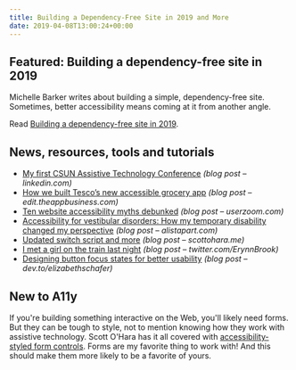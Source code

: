 ```yaml
---
title: Building a Dependency-Free Site in 2019 and More
date: 2019-04-08T13:00:24+00:00
---
```


## Featured: Building a dependency-free site in 2019

Michelle Barker writes about building a simple, dependency-free site. Sometimes, better accessibility means coming at it from another angle.

Read [Building a dependency-free site in 2019](https://css-irl.info/building-a-dependency-free-site/).

## News, resources, tools and tutorials

- [My first CSUN Assistive Technology Conference](https://www.linkedin.com/pulse/my-first-csun-assistive-technology-conference-rushana-doole/) *(blog post – linkedin.com)*
- [How we built Tesco’s new accessible grocery app](https://edit.theappbusiness.com/how-we-built-tescos-new-accessible-grocery-app-fccabfb05e72) *(blog post – edit.theappbusiness.com)*
- [Ten website accessibility myths debunked](https://www.userzoom.com/blog/10-web-accessibility-myths-debunked/) *(blog post – userzoom.com)*
- [Accessibility for vestibular disorders: How my temporary disability changed my perspective](https://alistapart.com/article/accessibility-for-vestibular) *(blog post – alistapart.com)*
- [Updated switch script and more](https://www.scottohara.me/note/2019/04/03/switch-script.html) *(blog post – scottohara.me)*
- [I met a girl on the train last night](https://twitter.com/ErynnBrook/status/1113861120240930816) *(blog post – twitter.com/ErynnBrook)*
- [Designing button focus states for better usability](https://dev.to/elizabethschafer/designing-button-focus-states-for-better-usability-gm2) *(blog post – dev.to/elizabethschafer)*

## New to A11y

If you're building something interactive on the Web, you'll likely need forms. But they can be tough to style, not to mention knowing how they work with assistive technology. Scott O'Hara has it all covered with [accessibility-styled form controls](https://scottaohara.github.io/a11y_styled_form_controls/). Forms are my favorite thing to work with! And this should make them more likely to be a favorite of yours.
